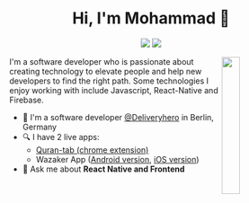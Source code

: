 
<h1 align="center">Hi, I'm Mohammad 👋</h1>
<p align="center">
    <a href="https://www.linkedin.com/in/mohamedabkal"><img src="https://img.shields.io/badge/Linkedin-%230177B5?style=flat&logo=linkedin&logoColor=white"/></a>
    <a href="mailto:mohamed.abqal@gmail.com"><img src="https://img.shields.io/badge/Gmail-%23E4415F?style=flat&logo=gmail&logoColor=white"/></a>
  </p>
  
  <img src="https://github.com/mohamedabusrea/mohamedabusrea/blob/master/profile-img.png" align="right" width="25%"/>

I'm a software developer who is passionate about creating technology to elevate people and help new developers to find the right path. Some technologies I enjoy working with include Javascript, React-Native and Firebase.

- 🔭 I'm a software developer [@Deliveryhero](https://www.deliveryhero.com/) in Berlin, Germany
- 🔍 I have 2 live apps: 
  - [Quran-tab (chrome extension)](https://chrome.google.com/webstore/detail/quran-tab/afaihcdgkjebgabomemccdneglknjkdd)
  - Wazaker App ([Android version](https://play.google.com/store/apps/details?id=com.wazakerdailyaya&gl=DE), [iOS version](https://apps.apple.com/app/apple-store/id1453500014))
- 💬 Ask me about **React Native and Frontend**

